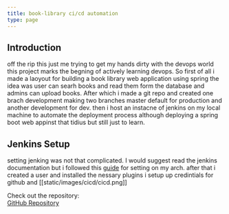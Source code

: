 ```yaml
---
title: book-library ci/cd automation
type: page
---
```


## Introduction

off the rip this just me trying to get my hands dirty with the devops world this project marks the begning of actively learning devops. So first of all i made a laoyout for building a book library web application using spring the idea was user can searh books and read them form the database and admins can upload books. After which i made a git repo and created one brach development making two branches master default for production and another development for dev. then i host an instacne of jenkins on my local machine to automate the deployment process although deploying a spring boot web appinst that tidius but still just to learn.

## Jenkins Setup
setting jenking was not that complicated. I would suggest read the jenkins documentation but i followed this [guide](https://www.atlantic.net/dedicated-server-hosting/how-to-install-jenkins-on-arch-linux/) for setting on my arch.
after that i created a user  and installed the nessary plugins
i setup up credintials for github and [[static/images/cicd/cicd.png]]

Check out the repository:  
[GitHub Repository](https://github.com/ajilenakh/book-library.git)
